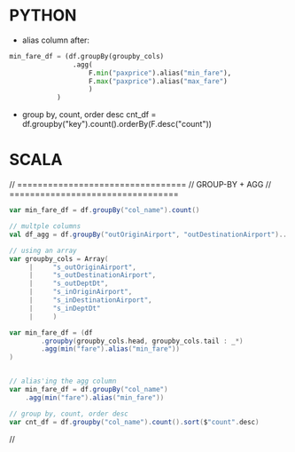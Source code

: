 


# PYTHON
- alias column after:
```python
min_fare_df = (df.groupBy(groupby_cols)
                .agg(
                    F.min("paxprice").alias("min_fare"),
                    F.max("paxprice").alias("max_fare")
                    )
            )
```
- group by, count, order desc
cnt_df = df.groupby("key").count().orderBy(F.desc("count"))




# SCALA

//  =================================
// GROUP-BY + AGG
//  =================================
```scala
var min_fare_df = df.groupBy("col_name").count()

// multple columns
val df_agg = df.groupBy("outOriginAirport", "outDestinationAirport")...

// using an array
var groupby_cols = Array(
     |     "s_outOriginAirport",
     |     "s_outDestinationAirport",
     |     "s_outDeptDt",
     |     "s_inOriginAirport",
     |     "s_inDestinationAirport",
     |     "s_inDeptDt"
     |     )

var min_fare_df = (df
        .groupby(groupby_cols.head, groupby_cols.tail : _*)
        .agg(min("fare").alias("min_fare"))
)


// alias'ing the agg column
var min_fare_df = df.groupBy("col_name")
    .agg(min("fare").alias("min_fare"))

// group by, count, order desc
var cnt_df = df.groupby("col_name").count().sort($"count".desc)

```
// 